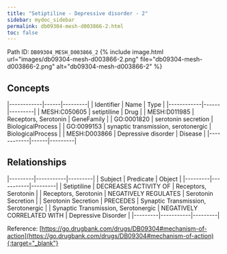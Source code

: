 ```yaml
---
title: "Setiptiline - Depressive disorder - 2"
sidebar: mydoc_sidebar
permalink: db09304-mesh-d003866-2.html
toc: false 
---
```



Path ID: `DB09304_MESH_D003866_2`
{% include image.html url="images/db09304-mesh-d003866-2.png" file="db09304-mesh-d003866-2.png" alt="db09304-mesh-d003866-2" %}

## Concepts

|------------|------|---------|
| Identifier | Name | Type    |
|------------|------|---------|
| MESH:C050605 | setiptiline | Drug |
| MESH:D011985 | Receptors, Serotonin | GeneFamily |
| GO:0001820 | serotonin secretion | BiologicalProcess |
| GO:0099153 | synaptic transmission, serotonergic | BiologicalProcess |
| MESH:D003866 | Depressive disorder | Disease |
|------------|------|---------|

## Relationships

|---------|-----------|---------|
| Subject | Predicate | Object  |
|---------|-----------|---------|
| Setiptiline | DECREASES ACTIVITY OF | Receptors, Serotonin |
| Receptors, Serotonin | NEGATIVELY REGULATES | Serotonin Secretion |
| Serotonin Secretion | PRECEDES | Synaptic Transmission, Serotonergic |
| Synaptic Transmission, Serotonergic | NEGATIVELY CORRELATED WITH | Depressive Disorder |
|---------|-----------|---------|

Reference: [https://go.drugbank.com/drugs/DB09304#mechanism-of-action](https://go.drugbank.com/drugs/DB09304#mechanism-of-action){:target="_blank"}